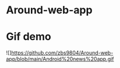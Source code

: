 # Around-web-app

# Gif demo
![]https://github.com/zbs9804/Around-web-app/blob/main/Android%20news%20app.gif
